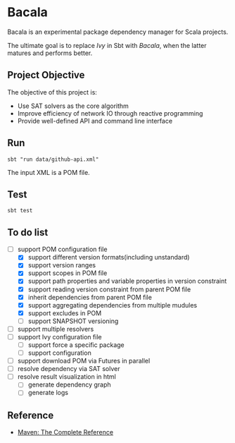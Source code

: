# Bacala

Bacala is an experimental package dependency manager for Scala projects.

The ultimate goal is to replace *Ivy* in Sbt with *Bacala*, when the latter matures and performs better.

## Project Objective

The objective of this project is:

- Use SAT solvers as the core algorithm
- Improve efficiency of network IO through reactive programming
- Provide well-defined API and command line interface

## Run

`sbt "run data/github-api.xml"`

The input XML is a POM file.

## Test

`sbt test`

## To do list

- [ ] support POM configuration file
  - [x] support different version formats(including unstandard)
  - [x] support version ranges
  - [x] support scopes in POM file
  - [x] support path properties and variable properties in version constraint
  - [x] support reading version constraint from parent POM file
  - [x] inherit dependencies from parent POM file
  - [x] support aggregating dependencies from multiple mudules
  - [x] support excludes in POM
  - [ ] support SNAPSHOT versioning
- [ ] support multiple resolvers
- [ ] support Ivy configuration file
  - [ ] support force a specific package
  - [ ] support configuration
- [ ] support download POM via Futures in parallel
- [ ] resolve dependency via SAT solver
- [ ] resolve result visualization in html
  - [ ] generate dependency graph
  - [ ] generate logs

## Reference

- [Maven: The Complete Reference](http://books.sonatype.com/mvnref-book/reference/index.html)

